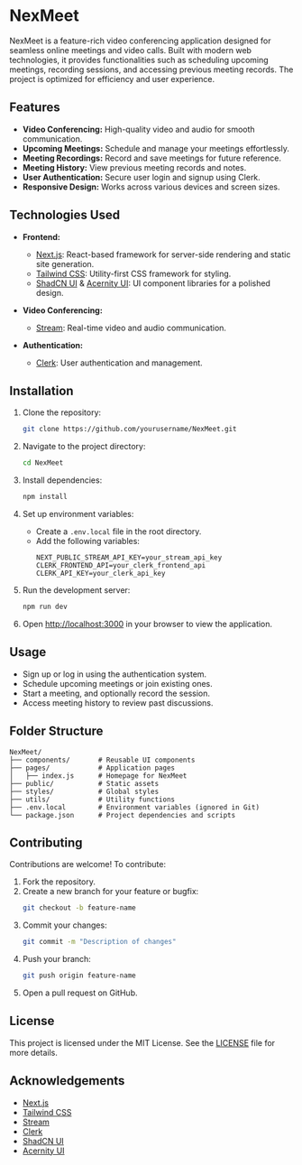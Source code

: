 # NexMeet

NexMeet is a feature-rich video conferencing application designed for seamless online meetings and video calls. Built with modern web technologies, it provides functionalities such as scheduling upcoming meetings, recording sessions, and accessing previous meeting records. The project is optimized for efficiency and user experience.

## Features

- **Video Conferencing:** High-quality video and audio for smooth communication.
- **Upcoming Meetings:** Schedule and manage your meetings effortlessly.
- **Meeting Recordings:** Record and save meetings for future reference.
- **Meeting History:** View previous meeting records and notes.
- **User Authentication:** Secure user login and signup using Clerk.
- **Responsive Design:** Works across various devices and screen sizes.

## Technologies Used

- **Frontend:**
  - [Next.js](https://nextjs.org/): React-based framework for server-side rendering and static site generation.
  - [Tailwind CSS](https://tailwindcss.com/): Utility-first CSS framework for styling.
  - [ShadCN UI](https://shadcn.dev/) & [Acernity UI](https://acernityui.com/): UI component libraries for a polished design.

- **Video Conferencing:**
  - [Stream](https://getstream.io/): Real-time video and audio communication.

- **Authentication:**
  - [Clerk](https://clerk.dev/): User authentication and management.

## Installation

1. Clone the repository:
   ```bash
   git clone https://github.com/yourusername/NexMeet.git
   ```

2. Navigate to the project directory:
   ```bash
   cd NexMeet
   ```

3. Install dependencies:
   ```bash
   npm install
   ```

4. Set up environment variables:
   - Create a `.env.local` file in the root directory.
   - Add the following variables:
     ```env
     NEXT_PUBLIC_STREAM_API_KEY=your_stream_api_key
     CLERK_FRONTEND_API=your_clerk_frontend_api
     CLERK_API_KEY=your_clerk_api_key
     ```

5. Run the development server:
   ```bash
   npm run dev
   ```

6. Open [http://localhost:3000](http://localhost:3000) in your browser to view the application.

## Usage

- Sign up or log in using the authentication system.
- Schedule upcoming meetings or join existing ones.
- Start a meeting, and optionally record the session.
- Access meeting history to review past discussions.

## Folder Structure

```
NexMeet/
├── components/       # Reusable UI components
├── pages/            # Application pages
│   ├── index.js      # Homepage for NexMeet
├── public/           # Static assets
├── styles/           # Global styles
├── utils/            # Utility functions
├── .env.local        # Environment variables (ignored in Git)
└── package.json      # Project dependencies and scripts
```

## Contributing

Contributions are welcome! To contribute:

1. Fork the repository.
2. Create a new branch for your feature or bugfix:
   ```bash
   git checkout -b feature-name
   ```
3. Commit your changes:
   ```bash
   git commit -m "Description of changes"
   ```
4. Push your branch:
   ```bash
   git push origin feature-name
   ```
5. Open a pull request on GitHub.

## License

This project is licensed under the MIT License. See the [LICENSE](LICENSE) file for more details.

## Acknowledgements

- [Next.js](https://nextjs.org/)
- [Tailwind CSS](https://tailwindcss.com/)
- [Stream](https://getstream.io/)
- [Clerk](https://clerk.dev/)
- [ShadCN UI](https://shadcn.dev/)
- [Acernity UI](https://acernityui.com/)
